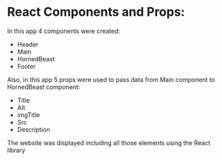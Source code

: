 # React Components and Props:

In this app 4 components were created:
- Header
- Main
- HornedBeast
- Footer

Also, in this app 5 props were used to pass data from Main component to HornedBeast component:
- Title
- Alt
- imgTitle
- Src
- Description

The website was displayed including all those elements using the React library
